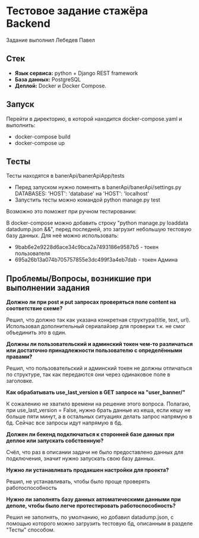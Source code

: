 # Тестовое задание стажёра Backend
Задание выполнил Лебедев Павел
## Стек 
- **Язык сервиса:** python + Django REST framework
- **База данных:** PostgreSQL
- **Деплой:** Docker и Docker Compose.
## Запуск
Перейти в директорию, в которой находится docker-compose.yaml и выполнить:
- docker-compose build
- docker-compose up
## Тесты
Тесты находятся в banerApi/banerApiApp/tests
- Перед запуском нужно поменять в banerApi/banerApi/settings.py DATABASES:
'HOST': 'database' на 'HOST': 'localhost'
- Запустить тесты можно командой python manage.py test

Возможно это поможет при ручном тестировании:  

В docker-compose можно добавить строку "python manage.py loaddata datadump.json &&", перед последней, это загрузит небольшую тестовую базу данных. Для неё можно использовать:
- 9bab6e2e9228d6ace34c9bca2a7493186e9587b5 - токен пользователя
- 695a26b13a074b705757855e3dc499f3a4eb7dab - токен Админа

## Проблемы/Вопросы, возникшие при выполнении задания
**Должно ли при post и put запросах проверяться поле content на соответствие схеме?**

Решил, что должно так как указана конкретная структура(title, text, url). Использовал дополнительный сериалайзер для проверки т.к. не смог объединить это в один.

**Должны ли пользовательский и админский токен чем-то различаться или достаточно принадлежности пользователю с определёнными правами?**

Решил, что пользовательский и админский токен не должны отличаться по структуре, так как передаются они через одинаковое поле в заголовке.

**Как обрабатывать use_last_version в GET запросе на "user_banner/"**

К сожалению не хватило времени на решение этого вопроса. Полагаю, при use_last_version = False, нужно брать данные из кеша, если кешу не больше пяти минут, а в остальных ситуациях делать запрос напрямую в бд. Сейчас все запросы идут напрямую в бд.

**Должен ли бекенд подключаться к сторонней базе данных при деплое или запускать собственную?**

Счёл, что раз в описании задачи не было предоставлено данных для подключения, значит нужно запускать свою базу данных.

**Нужно ли устанавливать продакшен настройки для проекта?**

Решил, не устанавливать, чтобы было проще проверять работоспособность

**Нужно ли заполнять базу данных автоматическими данными при деполе, чтобы было легче протестировать работоспособность?**

Решил не заполнять, по умолчанию, но добавил datadump.json, с помощью которого можно загрузить тестовую бд, описанным в разделе "Тесты" способом.

